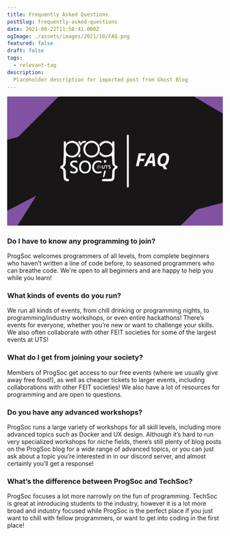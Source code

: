 ```yaml
---
title: Frequently Asked Questions
postSlug: frequently-asked-questions
date: 2021-09-22T11:58:41.000Z
ogImage: ./assets/images/2021/10/FAQ.png
featured: false
draft: false
tags:
  - relevant-tag
description:
  Placeholder description for imported post from Ghost Blog 
---
```

![Featured Image](./assets/images/2021/10/FAQ.png)

### Do I have to know any programming to join?

ProgSoc welcomes programmers of all levels, from complete beginners who haven’t written a line of code before, to seasoned programmers who can breathe code. We're open to all beginners and are happy to help you while you learn!  

### What kinds of events do you run?

We run all kinds of events, from chill drinking or programming nights, to programming/industry workshops, or even entire hackathons! There’s events for everyone, whether you’re new or want to challenge your skills. We also often collaborate with other FEIT societies for some of the largest events at UTS!  

### What do I get from joining your society?

Members of ProgSoc get access to our free events (where we usually give away free food!), as well as cheaper tickets to larger events, including collaborations with other FEIT societies! We also have a lot of resources for programming and are open to questions.  

### Do you have any advanced workshops?

ProgSoc runs a large variety of workshops for all skill levels, including more advanced topics such as Docker and UX design. Although it’s hard to run very specialized workshops for niche fields, there’s still plenty of blog posts on the ProgSoc blog for a wide range of advanced topics, or you can just ask about a topic you’re interested in in our discord server, and almost certainly you’ll get a response!  

### What’s the difference between ProgSoc and TechSoc?

ProgSoc focuses a lot more narrowly on the fun of programming. TechSoc is great at introducing students to the industry, however it is a lot more broad and industry focused while ProgSoc is the perfect place if you just want to chill with fellow programmers, or want to get into coding in the first place!
